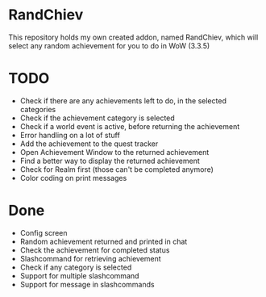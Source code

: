 # RandChiev
This repository holds my own created addon, named RandChiev, which will select any random achievement for you to do in WoW (3.3.5)

# TODO
- Check if there are any achievements left to do, in the selected categories
- Check if the achievement category is selected
- Check if a world event is active, before returning the achievement
- Error handling on a lot of stuff
- Add the achievement to the quest tracker
- Open Achievement Window to the returned achievement
- Find a better way to display the returned achievement
- Check for Realm first (those can't be completed anymore)
- Color coding on print messages

# Done
- Config screen
- Random achievement returned and printed in chat
- Check the achievement for completed status
- Slashcommand for retrieving achievement
- Check if any category is selected
- Support for multiple slashcommand
- Support for message in slashcommands